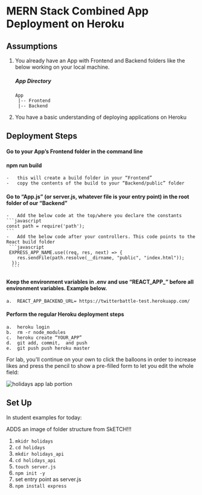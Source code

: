 # MERN Stack Combined App Deployment on Heroku

## Assumptions
1. You already have an App with Frontend and Backend folders like the below working on your local machine.
    ##### App Directory
       App
        |-- Frontend
        |-- Backend
2.	You have a basic understanding of deploying applications on Heroku


## Deployment Steps
#### Go to your App’s Frontend folder in the command line
#### npm run build 
    -	this will create a build folder in your “Frontend”
    -	copy the contents of the build to your “Backend/public” folder
#### Go to “App.js” (or server.js, whatever file is your entry point) in the root folder of our “Backend”
    -	Add the below code at the top/where you declare the constants
    ```javascript 
    const path = require('path'); 
    ```
    -	Add the below code after your controllers. This code points to the React build folder
     ```javascript
     EXPRESS_APP_NAME.use((req, res, next) => {
        res.sendFile(path.resolve(__dirname, "public", "index.html"));
      });
      ```
#### Keep the environment variables in .env and use “REACT_APP_” before all environment variables. Example below.
    a.	REACT_APP_BACKEND_URL= https://twitterbattle-test.herokuapp.com/
#### Perform the regular Heroku deployment steps
    a.	heroku login
    b.	rm -r node_modules
    c.	heroku create “YOUR_APP”
    d.	git add, commit,  and push
    e.	git push push heroku master



For lab, you'll continue on your own to click the balloons in order to increase likes and press the pencil to show a pre-filled form to let you edit the whole field:

![holidays app lab portion](https://i.imgur.com/CvFFanb.png)

## Set Up

In student examples for today:

ADDS an image of folder structure from SkETCH!!!

1. `mkidr holidays`
1. `cd holidays`
1. `mkdir holidays_api`
1. `cd holidays_api`
1. `touch server.js`
1. `npm init -y`
1. set entry point as server.js
1. `npm install express`


